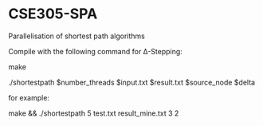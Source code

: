 # CSE305-SPA
Parallelisation of shortest path algorithms

Compile with the following command for ∆-Stepping:

make

./shortestpath $number_threads $input.txt $result.txt $source_node $delta

for example:

make && ./shortestpath 5 test.txt result_mine.txt 3 2
